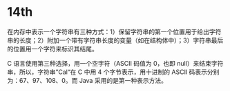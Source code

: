 # 14th
在内存中表示一个字符串有三种方式：1）保留字符串的第一个位置用于给出字符串的长度；2）附加一个带有字符串长度的变量（如在结构体中）；3）字符串最后的位置用一个字符来标识其结尾。

C 语言使用第三种选择，用一个空字符（ASCII 码值为 0，也即 null）来结束字符串，所以，字符串”Cal“在 C 中用 4 个字节表示，用十进制的 ASCII 码表示分别为：67、97、108、0。而 Java 采用的是第一种表示方法。

